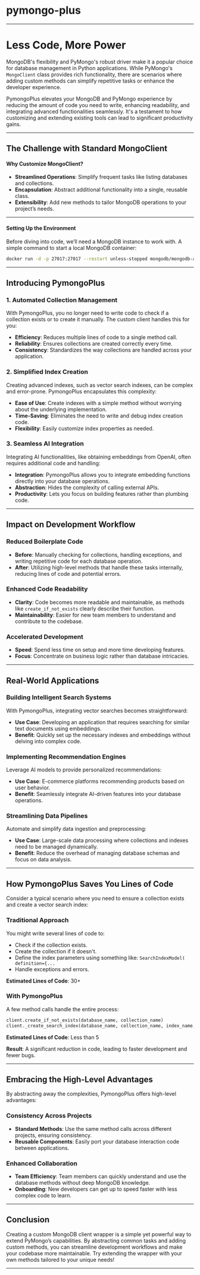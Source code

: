 # pymongo-plus

---

# Less Code, More Power  

MongoDB's flexibility and PyMongo's robust driver make it a popular choice for database management in Python applications. While PyMongo's `MongoClient` class provides rich functionality, there are scenarios where adding custom methods can simplify repetitive tasks or enhance the developer experience. 

PymongoPlus elevates your MongoDB and PyMongo experience by reducing the amount of code you need to write, enhancing readability, and integrating advanced functionalities seamlessly. It's a testament to how customizing and extending existing tools can lead to significant productivity gains.  

---  
   
## The Challenge with Standard MongoClient  
   
#### **Why Customize MongoClient?**
- **Streamlined Operations**: Simplify frequent tasks like listing databases and collections.
- **Encapsulation**: Abstract additional functionality into a single, reusable class.
- **Extensibility**: Add new methods to tailor MongoDB operations to your project’s needs.

---

#### **Setting Up the Environment**
Before diving into code, we’ll need a MongoDB instance to work with. A simple command to start a local MongoDB container:

```bash
docker run -d -p 27017:27017 --restart unless-stopped mongodb/mongodb-atlas-local
```

---  
   
## Introducing PymongoPlus  
      
### 1. **Automated Collection Management**  
   
With PymongoPlus, you no longer need to write code to check if a collection exists or to create it manually. The custom client handles this for you:  
   
- **Efficiency**: Reduces multiple lines of code to a single method call.  
- **Reliability**: Ensures collections are created correctly every time.  
- **Consistency**: Standardizes the way collections are handled across your application.  
   
### 2. **Simplified Index Creation**  
   
Creating advanced indexes, such as vector search indexes, can be complex and error-prone. PymongoPlus encapsulates this complexity:  
   
- **Ease of Use**: Create indexes with a simple method without worrying about the underlying implementation.  
- **Time-Saving**: Eliminates the need to write and debug index creation code.  
- **Flexibility**: Easily customize index properties as needed.  
   
### 3. **Seamless AI Integration**  
   
Integrating AI functionalities, like obtaining embeddings from OpenAI, often requires additional code and handling:  
   
- **Integration**: PymongoPlus allows you to integrate embedding functions directly into your database operations.  
- **Abstraction**: Hides the complexity of calling external APIs.  
- **Productivity**: Lets you focus on building features rather than plumbing code.  
   
---  
   
## Impact on Development Workflow  
      
### Reduced Boilerplate Code  
   
- **Before**: Manually checking for collections, handling exceptions, and writing repetitive code for each database operation.  
- **After**: Utilizing high-level methods that handle these tasks internally, reducing lines of code and potential errors.  
   
### Enhanced Code Readability  
   
- **Clarity**: Code becomes more readable and maintainable, as methods like `create_if_not_exists` clearly describe their function.  
- **Maintainability**: Easier for new team members to understand and contribute to the codebase.  
   
### Accelerated Development  
   
- **Speed**: Spend less time on setup and more time developing features.  
- **Focus**: Concentrate on business logic rather than database intricacies.  
   
---  
   
## Real-World Applications  
   
### Building Intelligent Search Systems  
   
With PymongoPlus, integrating vector searches becomes straightforward:  
   
- **Use Case**: Developing an application that requires searching for similar text documents using embeddings.  
- **Benefit**: Quickly set up the necessary indexes and embeddings without delving into complex code.  
   
### Implementing Recommendation Engines  
   
Leverage AI models to provide personalized recommendations:  
   
- **Use Case**: E-commerce platforms recommending products based on user behavior.  
- **Benefit**: Seamlessly integrate AI-driven features into your database operations.  
   
### Streamlining Data Pipelines  
   
Automate and simplify data ingestion and preprocessing:  
   
- **Use Case**: Large-scale data processing where collections and indexes need to be managed dynamically.  
- **Benefit**: Reduce the overhead of managing database schemas and focus on data analysis.  
   
---  
   
## How PymongoPlus Saves You Lines of Code  
   
Consider a typical scenario where you need to ensure a collection exists and create a vector search index:  
   
### Traditional Approach  
   
You might write several lines of code to:  
   
- Check if the collection exists.  
- Create the collection if it doesn't.  
- Define the index parameters using something like: `SearchIndexModel( definition={...`
- Handle exceptions and errors.  
   
**Estimated Lines of Code**: 30+  
   
### With PymongoPlus  
   
A few method calls handle the entire process:  
   
```python  
client.create_if_not_exists(database_name, collection_name)  
client._create_search_index(database_name, collection_name, index_name, get_embedding)  
```  
   
**Estimated Lines of Code**: Less than 5
   
**Result**: A significant reduction in code, leading to faster development and fewer bugs.  
   
---  
   
## Embracing the High-Level Advantages  
   
By abstracting away the complexities, PymongoPlus offers high-level advantages:  
   
### Consistency Across Projects  
   
- **Standard Methods**: Use the same method calls across different projects, ensuring consistency.  
- **Reusable Components**: Easily port your database interaction code between applications.  
   
### Enhanced Collaboration  
   
- **Team Efficiency**: Team members can quickly understand and use the database methods without deep MongoDB knowledge.  
- **Onboarding**: New developers can get up to speed faster with less complex code to learn.  
   
---  
   
## Conclusion  
   
Creating a custom MongoDB client wrapper is a simple yet powerful way to extend PyMongo’s capabilities. By abstracting common tasks and adding custom methods, you can streamline development workflows and make your codebase more maintainable. Try extending the wrapper with your own methods tailored to your unique needs!

--- 
